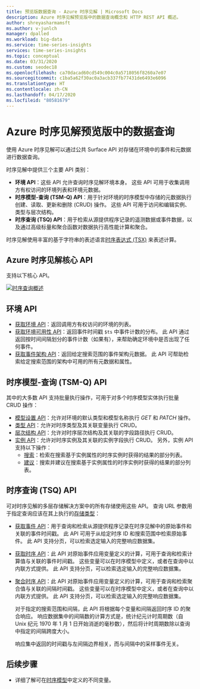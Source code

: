 ```yaml
---
title: 预览版数据查询 - Azure 时序见解 | Microsoft Docs
description: Azure 时序见解预览版中的数据查询概念和 HTTP REST API 概述。
author: shreyasharmamsft
ms.author: v-junlch
manager: dpalled
ms.workload: big-data
ms.service: time-series-insights
services: time-series-insights
ms.topic: conceptual
ms.date: 03/31/2020
ms.custom: seodec18
ms.openlocfilehash: ca70dacad60cd549c004c0a5718056f8260a7e07
ms.sourcegitcommit: c1ba5a62f30ac0a3acb337fb77431de6493e6096
ms.translationtype: HT
ms.contentlocale: zh-CN
ms.lasthandoff: 04/17/2020
ms.locfileid: "80581679"
---
```

# <a name="data-querying-in-azure-time-series-insights-preview"></a>Azure 时序见解预览版中的数据查询

使用 Azure 时序见解可以通过公共 Surface API 对存储在环境中的事件和元数据进行数据查询。 

时序见解中提供三个主要 API 类别：

* **环境 API**：这些 API 允许查询时序见解环境本身。 这些 API 可用于收集调用方有权访问的环境列表和环境元数据。
* **时序模型-查询 (TSM-Q) API**：用于针对环境的时序模型中存储的元数据执行创建、读取、更新和删除 (CRUD) 操作。 这些 API 可用于访问和编辑实例、类型与层次结构。
* **时序查询 (TSQ) API**：用于检索从源提供程序记录的遥测数据或事件数据，以及通过高级标量和聚合函数对数据执行高性能计算和聚合。

时序见解使用丰富的基于字符串的表述语言[时序表达式 (TSX)](https://docs.microsoft.com/rest/api/time-series-insights/preview#time-series-expression-and-syntax) 来表述计算。

## <a name="azure-time-series-insights-core-apis"></a>Azure 时序见解核心 API

支持以下核心 API。

[![时序查询概述](./media/v2-update-tsq/tsq.png)](./media/v2-update-tsq/tsq.png#lightbox)

## <a name="environment-apis"></a>环境 API

* [获取环境 API](https://docs.microsoft.com/rest/api/time-series-insights/management/environments/get)：返回调用方有权访问的环境的列表。
* [获取环境可用性 API](https://docs.microsoft.com/rest/api/time-series-insights/dataaccess(preview)/query/getavailability)：返回事件时间戳 `$ts` 中事件计数的分布。 此 API 通过返回按时间间隔划分的事件计数（如果有），来帮助确定环境中是否出现了任何事件。
* [获取事件架构 API](https://docs.microsoft.com/rest/api/time-series-insights/dataaccess(preview)/query/geteventschema)：返回给定搜索范围的事件架构元数据。 此 API 可帮助检索给定搜索范围的架构中可用的所有元数据和属性。

## <a name="time-series-model-query-tsm-q-apis"></a>时序模型-查询 (TSM-Q) API

其中的大多数 API 支持批量执行操作，可用于对多个时序模型实体执行批量 CRUD 操作：

* [模型设置 API](https://docs.microsoft.com/rest/api/time-series-insights/preview#model-settings-api)：允许对环境的默认类型和模型名称执行 *GET* 和 *PATCH* 操作。
* [类型 API](https://docs.microsoft.com/rest/api/time-series-insights/preview#types-api)：允许对时序类型及其关联变量执行 CRUD。
* [层次结构 API](https://docs.microsoft.com/rest/api/time-series-insights/preview#hierarchies-api)：允许对时序层次结构及其关联的字段路径执行 CRUD。
* [实例 API](https://docs.microsoft.com/rest/api/time-series-insights/preview#instances-api)：允许对时序实例及其关联的实例字段执行 CRUD。 另外，实例 API 支持以下操作：
  * [搜索](https://docs.microsoft.com/rest/api/time-series-insights/dataaccess(preview)/timeseriesinstances/search)：检索在搜索基于实例属性的时序实例时获得的结果的部分列表。
  * [建议](https://docs.microsoft.com/rest/api/time-series-insights/dataaccess(preview)/timeseriesinstances/suggest)：搜索并建议在搜索基于实例属性的时序实例时获得的结果的部分列表。

## <a name="time-series-query-tsq-apis"></a>时序查询 (TSQ) API

可对时序见解的多层存储解决方案中的所有存储使用这些 API。 查询 URL 参数用于指定查询应该在其上执行的[存储类型](https://docs.microsoft.com/rest/api/time-series-insights/dataaccess(preview)/query/execute#uri-parameters)：

* [获取事件 API](https://docs.microsoft.com/rest/api/time-series-insights/dataaccess(preview)/query/execute#getevents)：用于查询和检索从源提供程序记录在时序见解中的原始事件和关联的事件时间戳。 此 API 可用于从给定时序 ID 和搜索范围中检索原始事件。 此 API 支持分页，可以检索选定输入的完整响应数据集。 

* [获取时序 API](https://docs.microsoft.com/rest/api/time-series-insights/dataaccess(preview)/query/execute#getseries)：此 API 对原始事件应用变量定义的计算，可用于查询和检索计算值与关联的事件时间戳。 这些变量可以在时序模型中定义，或者在查询中以内联方式提供。 此 API 支持分页，可以检索选定输入的完整响应数据集。 

* [聚合时序 API](https://docs.microsoft.com/rest/api/time-series-insights/dataaccess(preview)/query/execute#aggregateseries)：此 API 对原始事件应用变量定义的计算，可用于查询和检索聚合值与关联的间隔时间戳。 这些变量可以在时序模型中定义，或者在查询中以内联方式提供。 此 API 支持分页，可以检索选定输入的完整响应数据集。 
  
  对于指定的搜索范围和间隔，此 API 将根据每个变量和间隔返回时序 ID 的聚合响应。 响应数据集中的间隔数的计算方式是，统计纪元计时周期数（自 Unix 纪元 1970 年 1 月 1 日开始消逝的毫秒数），然后将计时周期数除以查询中指定的间隔跨度大小。

  响应集中返回的时间戳与左间隔边界相关，而与间隔中的采样事件无关。 

## <a name="next-steps"></a>后续步骤

- 详细了解可在[时序模型](/time-series-insights/time-series-insights-update-tsm)中定义的不同变量。


